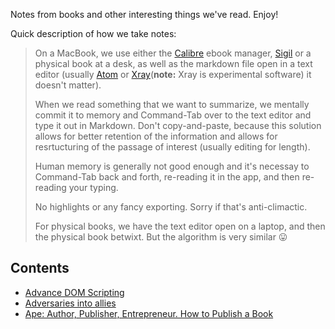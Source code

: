 Notes from books and other interesting things we've read. Enjoy!

Quick description of how we take notes:

> On a MacBook, we use either the [Calibre](https://sigil-ebook.com/) ebook manager, [Sigil](https://sigil-ebook.com/) or a physical book at a desk, as well as the markdown file open in a text editor (usually [Atom](atom.io) or [Xray](https://github.com/atom/xray)(**note:** Xray is experimental software) it doesn't matter).
>
> When we read something that we want to summarize, we mentally commit it to memory and Command-Tab over to the text editor and type it out in Markdown. Don't copy-and-paste, because this solution allows for better retention of the information and allows for resrtucturing of the passage of interest (usually editing for length).
>
> Human memory is generally not good enough and it's necessay to Command-Tab back and forth, re-reading it in the app, and then re-reading your typing.
> 
> No highlights or any fancy exporting. Sorry if that's anti-climactic.
> 
> For physical books, we have the text editor open on a laptop, and then the physical book betwixt. But the algorithm is very similar 😛

Contents
--

 * [Advance DOM Scripting](./advanced-dom-scripting.markdown)
 * [Adversaries into allies](./adversaries-into-allies.markdown)
 * [Ape: Author, Publisher, Entrepreneur. How to Publish a Book](./ape-author-publisher-entrepreneur.markdown)
